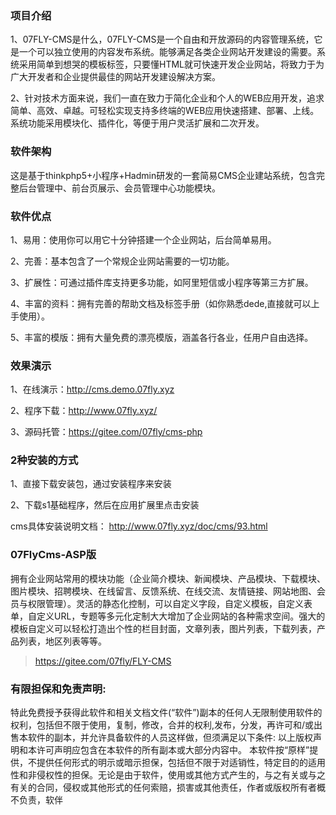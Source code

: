 ### 项目介绍

1、07FLY-CMS是什么，07FLY-CMS是一个自由和开放源码的内容管理系统，它是一个可以独立使用的内容发布系统。能够满足各类企业网站开发建设的需要。系统采用简单到想哭的模板标签，只要懂HTML就可快速开发企业网站，将致力于为广大开发者和企业提供最佳的网站开发建设解决方案。

2、针对技术方面来说，我们一直在致力于简化企业和个人的WEB应用开发，追求简单、高效、卓越。可轻松实现支持多终端的WEB应用快速搭建、部署、上线。系统功能采用模块化、插件化，等便于用户灵活扩展和二次开发。

### 软件架构

这是基于thinkphp5+小程序+Hadmin研发的一套简易CMS企业建站系统，包含完整后台管理中、前台页展示、会员管理中心功能模块。


### 软件优点

1、易用：使用你可以用它十分钟搭建一个企业网站，后台简单易用。

2、完善：基本包含了一个常规企业网站需要的一切功能。

3、扩展性：可通过插件库支持更多功能，如阿里短信或小程序等第三方扩展。

4、丰富的资料：拥有完善的帮助文档及标签手册（如你熟悉dede,直接就可以上手使用）。

5、丰富的模版：拥有大量免费的漂亮模版，涵盖各行各业，任用户自由选择。


### 效果演示

1、在线演示：http://cms.demo.07fly.xyz

2、程序下载：http://www.07fly.xyz/

3、源码托管：https://gitee.com/07fly/cms-php


### 2种安装的方式

1、直接下载安装包，通过安装程序来安装

2、下载s1基础程序，然后在应用扩展里点击安装

cms具体安装说明文档：
http://www.07fly.xyz/doc/cms/93.html


### 07FlyCms-ASP版

拥有企业网站常用的模块功能（企业简介模块、新闻模块、产品模块、下载模块、图片模块、招聘模块、在线留言、反馈系统、在线交流、友情链接、网站地图、会员与权限管理）。灵活的静态化控制，可以自定义字段，自定义模板，自定义表单，自定义URL，专题等多元化定制大大增加了企业网站的各种需求空间。强大的模板自定义可以轻松打造出个性的栏目封面，文章列表，图片列表，下载列表，产品列表，地区列表等等。

>  https://gitee.com/07fly/FLY-CMS


### 有限担保和免责声明:

特此免费授予获得此软件和相关文档文件(“软件”)副本的任何人无限制使用软件的权利，包括但不限于使用，复制，修改，合并的权利,发布，分发，再许可和/或出售本软件的副本，并允许具备软件的人员这样做，但须满足以下条件:
以上版权声明和本许可声明应包含在本软件的所有副本或大部分内容中。
本软件按“原样”提供，不提供任何形式的明示或暗示担保，包括但不限于对适销性，特定目的的适用性和非侵权性的担保。无论是由于软件，使用或其他方式产生的，与之有关或与之有关的合同，侵权或其他形式的任何索赔，损害或其他责任，作者或版权所有者概不负责，软伴

